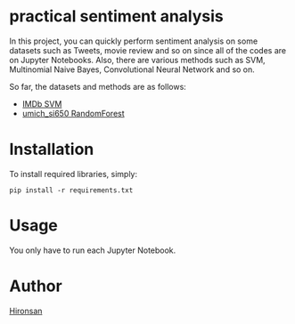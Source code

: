 # practical sentiment analysis
In this project, you can quickly perform sentiment analysis on some datasets such as Tweets, movie review and so on since all of the codes are on Jupyter Notebooks.
Also, there are various methods such as SVM, Multinomial Naive Bayes, Convolutional Neural Network and so on.

So far, the datasets and methods are as follows:
* [IMDb SVM](https://github.com/Hironsan/practical-sentiment-analysis/blob/master/notebooks/imdb_svm.ipynb)
* [umich_si650 RandomForest](https://github.com/Hironsan/practical-sentiment-analysis/blob/master/notebooks/umich_si650.ipynb)

# Installation

To install required libraries, simply:

```console
pip install -r requirements.txt
```

# Usage
You only have to run each Jupyter Notebook.

# Author
[Hironsan](https://github.com/Hironsan)